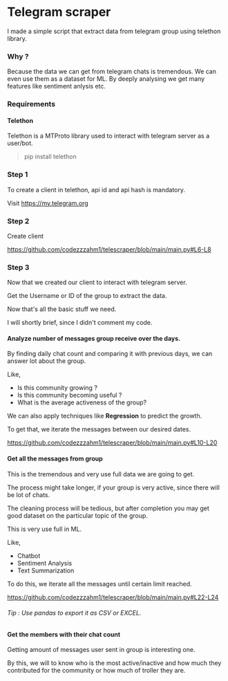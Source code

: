 # Telegram scraper 

I made a simple script that extract data from telegram group using telethon library. 

### Why ? 

Because the data we can get from telegram chats is tremendous. We can even use them as a dataset for ML. 
By deeply analysing we get many features like sentiment anlysis etc.

### Requirements 

#### Telethon 

Telethon is a MTProto library used to interact with telegram server as a user/bot. 

> pip install telethon 

### Step 1

To create a client in telethon, api id and api hash is mandatory. 

Visit https://my.telegram.org

### Step 2

Create client 

https://github.com/codezzzahm1/telescraper/blob/main/main.py#L6-L8

### Step 3

Now that we created our client to interact with telegram server. 

Get the Username or ID of the group to extract the data. 



Now that's all the basic stuff we need. 

I will shortly brief, since I didn't comment my code.

#### Analyze number of messages group receive over the days.

By finding daily chat count and comparing it with previous days, we can answer lot about the group. 

Like, 

- Is this community growing ?
- Is this community becoming useful ? 
- What is the average activeness of the group? 

We can also apply techniques like **Regression** to predict the growth.

To get that, we iterate the messages between our desired dates. 

https://github.com/codezzzahm1/telescraper/blob/main/main.py#L10-L20

#### Get all the messages from group 

This is the tremendous and very use full data we are going to get.

The process might take longer, if your group is very active, since there will be lot of chats.

The cleaning process will be tedious, but after completion you may get good dataset on the particular topic of the group. 

This is very use full in ML.

Like, 

- Chatbot 
- Sentiment Analysis
- Text Summarization 

To do this, we iterate all the messages until certain limit reached. 

https://github.com/codezzzahm1/telescraper/blob/main/main.py#L22-L24

###### Tip : Use pandas to export it as CSV or EXCEL.

#### Get the members with their chat count 

Getting amount of messages user sent in group is interesting one.

By this, we will to know who is the most active/inactive and how much they contributed for the community or how much of troller they are.




